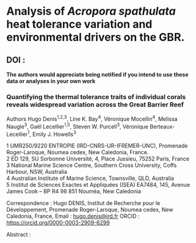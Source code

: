 # Analysis of *Acropora spathulata* heat tolerance variation and environmental drivers on the GBR.

 ## DOI : 

**The authors would appreciate being notified if you intend to use these data or analyses in your own work**

### Quantifying the thermal tolerance traits of individual corals reveals widespread variation across the Great Barrier Reef 

Authors
Hugo Denis<sup>1,2,3</sup>, Line K. Bay<sup>4</sup>, Véronique Mocellin<sup>4</sup>, Melissa Naugle<sup>3</sup>, Gaël Lecellier<sup>1,5</sup>, Steven W. Purcell<sup>3</sup>, Véronique Berteaux-Lecellier<sup>1</sup>, Emily J. Howells<sup>3</sup>

1 UMR250/9220 ENTROPIE (IRD-CNRS-UR-IFREMER-UNC), Promenade Roger-Laroque, Noumea cedex, New Caledonia, France.   
2 ED 129, SU Sorbonne Université, 4, Place Jussieu, 75252 Paris, France   
3 National Marine Science Centre, Southern Cross University, Coffs Harbour, NSW, Australia   
4 Australian Institute of Marine Science, Townsville, QLD, Australia   
5 Institut de Sciences Exactes et Appliquées (ISEA) EA7484, 145, Avenue James Cook – BP R4 98 851 Nouméa, New Caledonia   

Correspondence : Hugo DENIS, Institut de Recherche pour le Développement, Promenade Roger-Laroque, Noumea cedex, New Caledonia, France, Email : hugo.denis@ird.fr ORCID : https://orcid.org/0000-0003-2909-6299

Abstract : 
